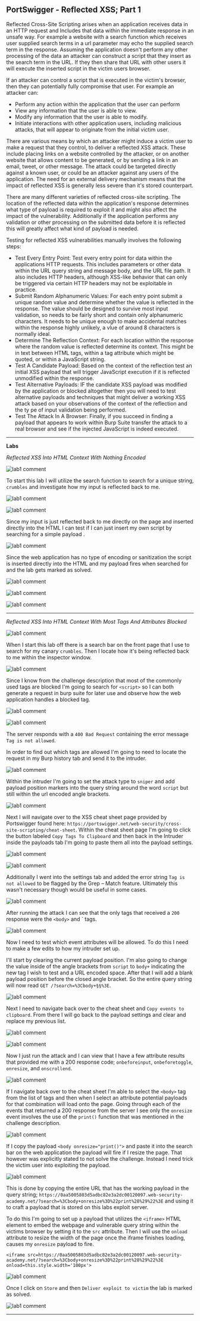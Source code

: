 ## **PortSwigger - Reflected XSS; Part 1**

Reflected Cross-Site Scripting arises when an application receives data in an HTTP request and Includes that data within the immediate response in an unsafe way. For example a website with a search function which receives user supplied search terms in a url parameter may echo the supplied search term in the response. Assuming the application doesn't perform any other processing of the data an attacker can construct a script that they insert as the search term in the URL. If they then share that URL with other users it will execute the inserted script in the victim users browser. 

If an attacker can control a script that is executed in the victim's browser,  then they can potentially fully compromise that user. For example an attacker can: 

* Perform any action within the application that the user can perform 
* View any information that the user is able to view. 
* Modify any information that the user is able to modify. 
* Initiate interactions with other application users, including malicious attacks, that will appear to originate from the initial victim user.

There are various means by which an attacker might induce a victim user to make a request that they control, to deliver a reflected XSS attack. These include placing links on a website controlled by the attacker, or on another website that allows content to be generated, or by sending a link in an email, tweet, or other message. The attack could be targeted directly against a known user, or could be an attacker against any users of the application. The need for an external delivery mechanism means that the impact of reflected XSS is generally less severe than it's stored counterpart.  

There are many different varieties of reflected cross-site scripting. The location of the reflected data within the application's response determines what type of payload is required to exploit it and might also affect the impact of the vulnerability. Additionally if the application performs any validation or other processing on the submitted data before it is reflected this will greatly affect what kind of payload is needed.  

Testing for reflected XSS vulnerabilities manually involves the following steps: 

* Test Every Entry Point: Test every entry point for data within the applications HTTP requests. This includes parameters or other data within the URL query string and message body, and the URL file path. It also includes HTTP headers, although XSS-like behavior that can only be triggered via certain HTTP headers may not be exploitable in practice. 
* Submit Random Alphanumeric Values: For each entry point submit a unique random value and determine whether the value is reflected in the response. The value should be designed to survive most input validation, so needs to be fairly short and contain only alphanumeric characters. It needs to be unique enough to make accidental matches within the response highly unlikely, a vlue of around 8 characters is normally ideal. 
* Determine The Reflection Context: For each location within the response where the random value is reflected determine its context. This might be in text between HTML tags, within a tag attribute which might be quoted, or within a JavaScript string. 
* Test A Candidate Payload: Based on the context of the reflection test an initial XSS payload that will trigger JavaScript execution if it is reflected unmodified within the response.  
* Test Alternative Payloads: IF the candidate XSS payload was modified by the application or blocked altogether then you will need to test alternative payloads and techniques that might deliver a working XSS attack based on your observations of the context of the reflection and the ty pe of input validation being performed.  
* Test The Attack In A Browser: Finally, if you succeed in finding a payload that appears to work within Burp Suite transfer the attack to a real browser and see if the injected JavaScript is indeed executed. 

---
**Labs** 

*Reflected XSS Into HTML Context With Nothing Encoded* 

![lab1 comment](/docs/assets/images/portswigger/xss/reflected1/rxss01.png)

To start this lab I will utilize the search function to search for a unique string, `crumbles` and investigate how my input is reflected back to me. 

![lab1 comment](/docs/assets/images/portswigger/xss/reflected1/rxss02.png)

![lab1 comment](/docs/assets/images/portswigger/xss/reflected1/rxss03.png)

Since my input is just reflected back to me directly on the page and inserted directly into the HTML I can test if I can just insert my own script by searching for a simple payload <script>alert(document.domain)</script>.  

![lab1 comment](/docs/assets/images/portswigger/xss/reflected1/rxss04.png)

Since the web application has no type of encoding or sanitization the script is inserted directly into the HTML and my payload fires when searched for and the lab gets marked as solved. 

![lab1 comment](/docs/assets/images/portswigger/xss/reflected1/rxss05.png)

![lab1 comment](/docs/assets/images/portswigger/xss/reflected1/rxss06.png)

![lab1 comment](/docs/assets/images/portswigger/xss/reflected1/rxss07.png)

---

*Reflected XSS Into HTML Context With Most Tags And Attributes Blocked* 

![lab1 comment](/docs/assets/images/portswigger/xss/reflected1/rxss08.png)

When I start this lab off there is a search bar on the front page that I use to search for my canary `crumbles`. Then I locate how it's being reflected back to me within the inspector window. 

![lab1 comment](/docs/assets/images/portswigger/xss/reflected1/rxss09.png)

Since I know from the challenge description that most of the commonly used tags are blocked I'm going to search for `<script>` so I can both generate a request in burp suite for later use and observe how the web application handles a blocked tag. 

![lab1 comment](/docs/assets/images/portswigger/xss/reflected1/rxss10.png)

![lab1 comment](/docs/assets/images/portswigger/xss/reflected1/rxss11.png)

The server responds with a `400 Bad Request` containing the error message `Tag is not allowed`.  

In order to find out which tags are allowed I'm going to need to locate the request in my Burp history tab and send it to the intruder. 

![lab1 comment](/docs/assets/images/portswigger/xss/reflected1/rxss12.png)

Within the intruder I'm going to set the attack type to `sniper` and add payload position markers into the query string around the word `script` but still within the url encoded angle brackets. 

![lab1 comment](/docs/assets/images/portswigger/xss/reflected1/rxss13.png)

Next I will navigate over to the XSS cheat sheet page provided by Portswigger found here: `https://portswigger.net/web-security/cross-site-scripting/cheat-sheet`. Within the cheat sheet page I'm going to click the button labeled `Copy Tags To Clipboard` and then back in the Intruder inside the payloads tab I'm going to paste them all into the payload settings. 

![lab1 comment](/docs/assets/images/portswigger/xss/reflected1/rxss14.png)

![lab1 comment](/docs/assets/images/portswigger/xss/reflected1/rxss15.png)

Additionally I went into the settings tab and added the error string `Tag is not allowed` to be flagged by the Grep – Match feature. Ultimately this wasn't necessary though would be useful in some cases. 

![lab1 comment](/docs/assets/images/portswigger/xss/reflected1/rxss16.png)

After running the attack I can see that the only tags that received a `200` response were the `<body>` and <custom>` tags. 

![lab1 comment](/docs/assets/images/portswigger/xss/reflected1/rxss17.png)

Now I need to test which event attributes will be allowed. To do this I need to make a few edits to how my intruder set up. 

I'll start by clearing the current payload position. I'm also going to change the value inside of the angle brackets from `script` to `body+` indicating the new tag I wish to test and a URL encoded space. After that I will add a blank payload position before the closed angle bracket. So the entire query string will now read `GET /?search=%3Cbody+§§%3E`.  

![lab1 comment](/docs/assets/images/portswigger/xss/reflected1/rxss18.png)

Next I need to navigate back over to the cheat sheet and `Copy events to clipboard`. From there I will go back to the payload settings and clear and replace my previous list. 

![lab1 comment](/docs/assets/images/portswigger/xss/reflected1/rxss19.png)

![lab1 comment](/docs/assets/images/portswigger/xss/reflected1/rxss20.png)

Now I just run the attack and I can view that I have a few attribute results that provided me with a 200 response code; `onbeforeinput`, `onbeforetoggle`, `onresize`, and `onscrollend`. 

![lab1 comment](/docs/assets/images/portswigger/xss/reflected1/rxss21.png)

If I navigate back over to the cheat sheet I'm able to select the `<body>` tag from the list of tags and then when I select an attribute potential payloads for that combination will load onto the page. Going through each of the events that returned a 200 response from the server I see only the `onresize` event involves the use of the `print()` function that was mentioned in the challenge description. 

![lab1 comment](/docs/assets/images/portswigger/xss/reflected1/rxss22.png)

If I copy the payload `<body onresize="print()">` and paste it into the search bar on the web application the payload will fire if I resize the page. That however was explicitly stated to not solve the challenge. Instead I need trick the victim user into exploiting the payload. 

![lab1 comment](/docs/assets/images/portswigger/xss/reflected1/rxss23.png)

This is done by copying the entire URL that has the working payload in the query string; `https://0aa5005803d5adbc82e3a2dc00120097.web-security-academy.net/?search=%3Cbody+onresize%3D%22print%28%29%22%3E` and using it to craft a payload that is stored on this labs exploit server. 

To do this I'm going to set up a payload that utilizes the `<iframe>` HTML element to embed the webpage and vulnerable query string within the victims browser by setting it to the `src` attribute.  Then I will use the `onload` attribute to resize the width of the page once the iframe finishes loading, causes my `onresize` payload to fire. 

`<iframe src=https://0aa5005803d5adbc82e3a2dc00120097.web-security-academy.net/?search=%3Cbody+onresize%3D%22print%28%29%22%3E onload=this.style.width='100px'>` 

![lab1 comment](/docs/assets/images/portswigger/xss/reflected1/rxss24.png)

Once I click on `Store` and then `Deliver exploit to victim` the lab is marked as solved. 

![lab1 comment](/docs/assets/images/portswigger/xss/reflected1/rxss25.png)

---






